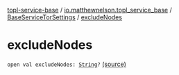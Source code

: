 [topl-service-base](../../index.md) / [io.matthewnelson.topl_service_base](../index.md) / [BaseServiceTorSettings](index.md) / [excludeNodes](./exclude-nodes.md)

# excludeNodes

`open val excludeNodes: `[`String`](https://kotlinlang.org/api/latest/jvm/stdlib/kotlin/-string/index.html)`?` [(source)](https://github.com/05nelsonm/TorOnionProxyLibrary-Android/blob/master/topl-service-base/src/main/java/io/matthewnelson/topl_service_base/BaseServiceTorSettings.kt#L199)
